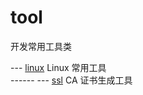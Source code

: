 # tool
开发常用工具类


--- [linux](https://github.com/JefferyJob/tool/tree/master/linux "linux")  Linux 常用工具  
------ --- [ssl](https://github.com/JefferyJob/tool/tree/master/linux/ssl "ssl") CA 证书生成工具
